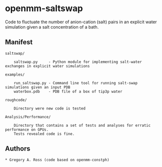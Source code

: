 # openmm-saltswap
Code to fluctuate the number of anion-cation (salt) pairs in an explicit water simulation given a salt concentration of a bath.

## Manifest

`saltswap/`

```
    saltswap.py		- Python module for implementing salt-water exchanges in explicit water simulations
```

`examples/`

```
    run_saltswap.py	- Command line tool for running salt-swap simulations given an input PDB
    waterbox.pdb	- PDB file of a box of tip3p water
```

`roughcode/`

```
    Directory were new code is tested
```

`Analysis/Performance/`

```
    Directory that contains a set of tests and analyses for erratic performance on GPUs. 
    Tests revealed code is fine.
```
## Authors

    * Gregory A. Ross (code based on openmm-constph)
